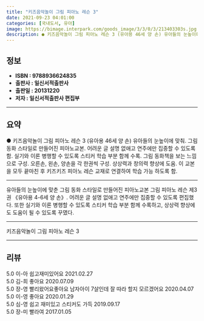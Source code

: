 ```yaml
---
title: "키즈음악놀이 그림 피아노 레슨 3"
date: 2021-09-23 04:01:00
categories: [국내도서, 유아]
image: https://bimage.interpark.com/goods_image/3/3/0/3/213403303s.jpg
description: ● 키즈음악놀이 그림 피아노 레슨 3 (유아용 46세 양 손) 유아들의 눈높이에 맞춰. 그림 동화 스타일로 만들어진 피아노교본. 어려운 글 설명 없애고 연주에만 집중할 수 있도록 함. 실기와 이론 병행할 수 있도록 스티커 학습 부분 함께 수록. 그림 동화책을 보는 느낌으로 구성. 오른
---
```


## **정보**

- **ISBN : 9788936624835**
- **출판사 : 일신서적출판사**
- **출판일 : 20131220**
- **저자 : 일신서적출판사 편집부**

------



## **요약**

●  키즈음악놀이 그림 피아노 레슨 3 (유아용 46세 양 손) 유아들의 눈높이에 맞춰. 그림 동화 스타일로 만들어진 피아노교본. 어려운 글 설명 없애고 연주에만 집중할 수 있도록 함. 실기와 이론 병행할 수 있도록 스티커 학습 부분 함께 수록. 그림 동화책을 보는 느낌으로 구성. 오른손, 왼손, 양손을 각 한권씩 구성. 상상력과 창의력 향상에 도움. 이 교본을 모두 끝마친 후 키즈키즈 피아노 레슨 교재로 연결하여 학습 가능 하도록 함.

------

유아들의 눈높이에 맞춘 그림 동화 스타일로 만들어진 피아노교본 그림 피아노 레슨 제3권 《유아용 4-6세 양 손》. 어려운 글 설명 없애고 연주에만 집중할 수 있도록 편집했다. 또한 실기와 이론 병행할 수 있도록 스티커 학습 부분 함께 수록하고, 상상력 향상에도 도움이 될 수 있도록 꾸몄다.

------


키즈음악놀이 그림 피아노 레슨 3 

------


## **리뷰** 

5.0 이-아 쉽고재미있어요 2021.02.27 <br/>5.0 김-희 좋아요 2020.07.09 <br/>5.0 장-영 빨리왔어요좋아요
남자아이 7살인데 잘 따라 할지 모르겠어요 2020.04.07 <br/>5.0 이-영 좋아요 2020.01.29 <br/>5.0 심-영 쉽고 재미있고 스티커도 가득 2019.09.17 <br/>5.0 장-미 빨라여 2017.01.05 <br/>
